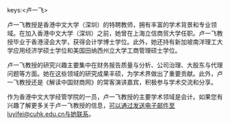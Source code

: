 keys:<卢一飞>


卢一飞教授是香港中文大学（深圳）的特聘教师，拥有丰富的学术背景和专业领域。在加入香港中文大学（深圳）之前，她曾在上海立信商贸大学任职。卢一飞教授毕业于香港浸会大学，获得会计学博士学位。此外，她还持有新加坡南洋理工大学应用经济学硕士学位和美国田纳西州立大学工商管理硕士学位。

卢一飞教授的研究兴趣主要集中在财务报告质量与分析、公司治理、大股东与代理问题等方面。她在这些领域的研究成果丰硕，为学术界做出了重要贡献。此外，卢一飞教授还是《解读中国财商网》的常客演讲嘉宾，积极参与学术交流和分享。

作为香港中文大学经管学院的一员，卢一飞教授的主要学术领域是会计。如果您有兴趣了解更多关于卢一飞教授的信息，可以通过发送电子邮件至luyifei@cuhk.edu.cn与她联系。
